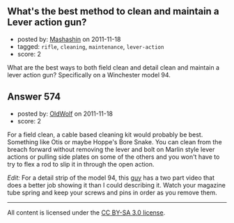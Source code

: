 ## What's the best method to clean and maintain a Lever action gun?

- posted by: [Mashashin](https://stackexchange.com/users/-1/212-mashashin) on 2011-11-18
- tagged: `rifle`, `cleaning`, `maintenance`, `lever-action`
- score: 2

<p>What are the best ways to both field clean and detail clean and maintain a lever action gun? Specifically on a Winchester model 94.</p>



## Answer 574

- posted by: [OldWolf](https://stackexchange.com/users/-1/111-oldwolf) on 2011-11-18
- score: 2

<p>For a field clean, a cable based cleaning kit would probably be best. Something like Otis or maybe Hoppe's Bore Snake. You can clean from the breach forward without removing the lever and bolt on Marlin style lever actions or pulling side plates on some of the others and you won't have to try to flex a rod to slip it in through the open action.  </p>

<p><em>Edit:</em> For a detail strip of the model 94, this <a href="http://www.youtube.com/watch?v=PjPlLQf73gQ" rel="nofollow">guy</a> has a two part video that does a better job showing it than I could describing it. Watch your magazine tube spring and keep your screws and pins in order as you remove them.</p>




---

All content is licensed under the [CC BY-SA 3.0 license](https://creativecommons.org/licenses/by-sa/3.0/).
